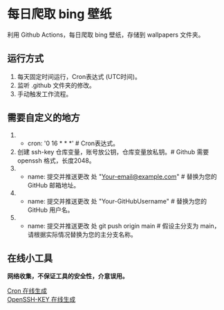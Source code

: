# 每日爬取 bing 壁纸
利用 Github Actions，每日爬取 bing 壁纸，存储到 wallpapers 文件夹。
## 运行方式
1. 每天固定时间运行，Cron表达式 (UTC时间)。
2. 监听 .github 文件夹的修改。
3. 手动触发工作流程。

## 需要自定义的地方
1. - cron: '0 16 * * *' # Cron表达式。
2. 创建 ssh-key 仓库变量，账号放公钥，仓库变量放私钥。# Github 需要 openssh 格式，长度2048。
3. - name: 提交并推送更改 处 "Your-email@example.com" # 替换为您的 GitHub 邮箱地址。
4. - name: 提交并推送更改 处 "Your-GitHubUsername" # 替换为您的 GitHub 用户名。
5. - name: 提交并推送更改 处 git push origin main # 假设主分支为 main，请根据实际情况替换为您的主分支名称。

## 在线小工具
**网络收集，不保证工具的安全性，介意误用。**

[Cron 在线生成](https://cron.help)  
[OpenSSH-KEY 在线生成](https://uutool.cn/rsa-generate/)
